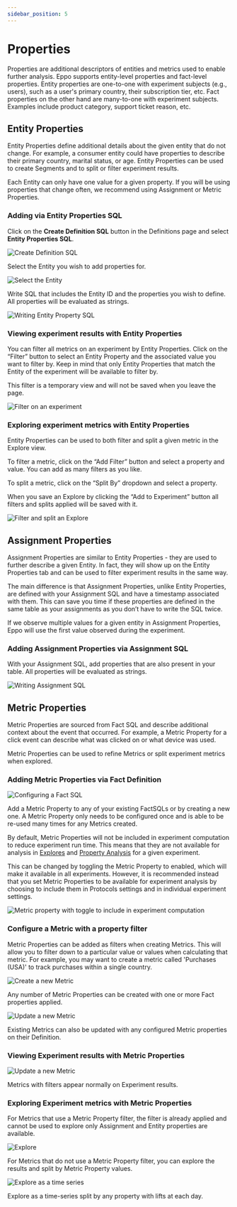```yaml
---
sidebar_position: 5
---
```


# Properties

Properties are additional descriptors of entities and metrics used to enable further analysis. Eppo supports entity-level properties and fact-level properties. Entity properties are one-to-one with experiment subjects (e.g., users), such as a user's primary country, their subscription tier, etc. Fact properties on the other hand are many-to-one with experiment subjects. Examples include product category, support ticket reason, etc.

## Entity Properties

Entity Properties define additional details about the given entity that do not change. For example, a consumer entity could have properties to describe their primary country, marital status, or age. Entity Properties can be used to create Segments and to split or filter experiment results.

Each Entity can only have one value for a given property. If you will be using properties that change often, we recommend using Assignment or Metric Properties.

### Adding via Entity Properties SQL

Click on the **Create Definition SQL** button in the Definitions page and select **Entity Properties SQL**.

![Create Definition SQL](/img/data-management/properties/properties-1.png)

Select the Entity you wish to add properties for.

![Select the Entity](/img/data-management/properties/properties-2.png)

Write SQL that includes the Entity ID and the properties you wish to define. All properties will be evaluated as strings.

![Writing Entity Property SQL](/img/data-management/properties/properties-3.png)

### Viewing experiment results with Entity Properties

You can filter all metrics on an experiment by Entity Properties. Click on the “Filter” button to select an Entity Property and the associated value you want to filter by. Keep in mind that only Entity Properties that match the Entity of the experiment will be available to filter by.

This filter is a temporary view and will not be saved when you leave the page.

![Filter on an experiment](/img/data-management/properties/properties-4.png)

### Exploring experiment metrics with Entity Properties

Entity Properties can be used to both filter and split a given metric in the Explore view.

To filter a metric, click on the “Add Filter” button and select a property and value. You can add as many filters as you like.

To split a metric, click on the “Split By” dropdown and select a property.

When you save an Explore by clicking the “Add to Experiment” button all filters and splits applied will be saved with it.

![Filter and split an Explore](/img/data-management/properties/properties-5.png)

## Assignment Properties

Assignment Properties are similar to Entity Properties - they are used to further describe a given Entity. In fact, they will show up on the Entity Properties tab and can be used to filter experiment results in the same way.

The main difference is that Assignment Properties, unlike Entity Properties, are defined with your Assignment SQL and have a timestamp associated with them. This can save you time if these properties are defined in the same table as your assignments as you don’t have to write the SQL twice.

If we observe multiple values for a given entity in Assignment Properties, Eppo will use the first value observed during the experiment.

### Adding Assignment Properties via Assignment SQL

With your Assignment SQL, add properties that are also present in your table. All properties will be evaluated as strings.

![Writing Assignment SQL](/img/data-management/properties/properties-6.png)

## Metric Properties

Metric Properties are sourced from Fact SQL and describe additional context about the event that occurred. For example, a Metric Property for a click event can describe what was clicked on or what device was used.

Metric Properties can be used to refine Metrics or split experiment metrics when explored.

### Adding Metric Properties via Fact Definition

![Configuring a Fact SQL](/img/properties/metric-property-fact-sql.png)

Add a Metric Property to any of your existing FactSQLs or by creating a new one. A Metric Property only needs to be configured once and is able to be re-used many times for any Metrics created.

By default, Metric Properties will not be included in experiment computation to reduce experiment run time. This means that they are not available for analysis in [Explores](/experiment-analysis/deep-dive/explores) and [Property Analysis](/experiment-analysis/deep-dive/property_analysis) for a given experiment.

This can be changed by toggling the Metric Property to enabled, which will make it available in all experiments. However, it is recommended instead that you set Metric Properties to be available for experiment analysis by choosing to include them in Protocols settings and in individual experiment settings.

![Metric property with toggle to include in experiment computation](/img/properties/metric-property-toggle.png)

### Configure a Metric with a property filter

Metric Properties can be added as filters when creating Metrics. This will allow you to filter down to a particular value or values when calculating that metric. For example, you may want to create a metric called 'Purchases (USA)' to track purchases within a single country.

![Create a new Metric](/img/properties/metric-property-create-metric.png)

Any number of Metric Properties can be created with one or more Fact properties applied.

![Update a new Metric](/img/properties/metric-property-update-metric.png)

Existing Metrics can also be updated with any configured Metric properties on their Definition.

### Viewing Experiment results with Metric Properties

![Update a new Metric](/img/properties/metric-property-experiment-results.png)

Metrics with filters appear normally on Experiment results.

### Exploring Experiment metrics with Metric Properties

For Metrics that use a Metric Property filter, the filter is already applied and cannot be used to explore only Assignment and Entity properties are available.

![Explore](/img/properties/metric-property-explore-lift1.png)

For Metrics that do not use a Metric Property filter, you can explore the results and split by Metric Property values.

![Explore as a time series](/img/properties/metric-property-explore-ts1.png)

Explore as a time-series split by any property with lifts at each day.
